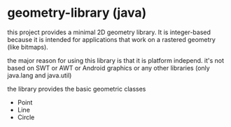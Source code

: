 # geometry-library (java)

this project provides a minimal 2D geometry library. It is integer-based because it is intended for applications that work on a rastered geometry (like bitmaps).

the major reason for using this library is that it is platform independ. it's not based on SWT or AWT or Android graphics or any other libraries (only java.lang and java.util)

the library provides the basic geometric classes
 + Point
 + Line
 + Circle 
